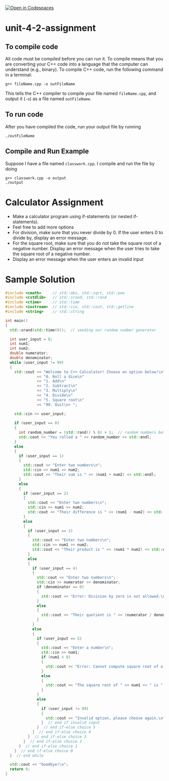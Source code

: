 [![Open in Codespaces](https://classroom.github.com/assets/launch-codespace-2972f46106e565e64193e422d61a12cf1da4916b45550586e14ef0a7c637dd04.svg)](https://classroom.github.com/open-in-codespaces?assignment_repo_id=17553710)
# unit-4-2-assignment

## To compile code
All code must be compiled before you can run it.  To compile means that you are converting your C++ code into a language that the computer can understand (e.g., binary).  To compile C++ code, run the following command in a terminal:
```
g++ fileName.cpp -o outFileName
```
This tells the C++ compiler to compile your file named `fileName.cpp`, and output it (`-o`) as a file named `outFileName`.

## To run code
After you have compiled the code, run your output file by running
```
./outFileName
```

## Compile and Run Example
Suppose I have a file named `classwork.cpp`.  I compile and run the file by doing
```
g++ classwork.cpp -o output
./output
```

# Calculator Assignment
* Make a calculator program using if-statements (or nested if-statements).
* Feel free to add more options
* For division, make sure that you never divide by 0.  If the user enters 0 to divide by, display an error message.
* For the square root, make sure that you do not take the square root of a negative number.  Display an error message when the user tries to take the square root of a negative number.
* Display an error message when the user enters an invalid input

# Sample Solution
```c++
#include <cmath>     // std::abs, std::sqrt, std::pow
#include <cstdlib>   // std::srand, std::rand
#include <ctime>     // std::time
#include <iostream>  // std::cin, std::cout, std::getline
#include <string>    // std::string

int main()
{
  std::srand(std::time(0));  // seeding our random number generator

  int user_input = 0;
  int num1;
  int num2;
  double numerator;
  double denominator;
  while (user_input != 99)
  {
    std::cout << "Welcome to C++ Calculator! Choose an option below!\n"
              << "0. Roll a dice\n"        
              << "1. Add\n"
              << "2. Subtract\n"
              << "3. Multiply\n"
              << "4. Divide\n"
              << "5. Square root\n"
              << "99. Quit\n> ";

    std::cin >> user_input;
    
    if (user_input == 0)
    {
      int random_number = (std::rand() % 6) + 1;  // random numbers between 1 and 6
      std::cout << "You rolled a " << random_number << std::endl;
    }
    else
    {
      if (user_input == 1)
      {
        std::cout << "Enter two numbers\n";
        std::cin >> num1 >> num2;
        std::cout << "Their sum is " << (num1 + num2) << std::endl;
      }
      else
      {
        if (user_input == 2)
        {
          std::cout << "Enter two numbers\n";
          std::cin >> num1 >> num2;
          std::cout << "Their difference is " << (num1 - num2) << std::endl;
        }
        else
        {
          if (user_input == 3)
          {
            std::cout << "Enter two numbers\n";
            std::cin >> num1 >> num2;
            std::cout << "Their product is " << (num1 * num2) << std::endl;
          }
          else
          {
            if (user_input == 4)
            {
              std::cout << "Enter two numbers\n";
              std::cin >> numerator >> denominator;
              if (denominator == 0)
              {
                std::cout << "Error: Division by zero is not allowed.\n";
              }
              else
              {
                std::cout << "Their quotient is " << (numerator / denominator) << std::endl;
              }
            }
            else
            {
              if (user_input == 5)
              {
                std::cout << "Enter a number\n";
                std::cin >> num1;
                if (num1 < 0)
                {
                  std::cout << "Error: Cannot compute square root of a negative number.\n";
                }
                else
                {
                  std::cout << "The square root of " << num1 << " is " << sqrt(num1) << std::endl;
                }
              }
              else
              {
                if (user_input != 99)
                {
                  std::cout << "Invalid option, please choose again.\n";
                }  // end if invalid input
              }  // end if-else choice 5
            }  // end if-else choice 4
          }  // end if-else choice 3
        }  // end if-else choice 2
      }  // end if-else choice 1
    }  // end if-else choice 0
  }  // end while

  std::cout << "Goodbye!\n";
  return 0;
}
```
